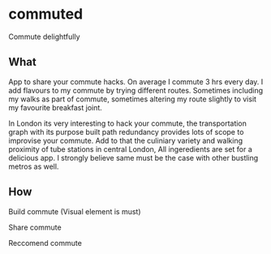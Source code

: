 commuted
========

Commute delightfully

What
---

App to share your commute hacks. On average I commute 3 hrs every day. I add flavours to my commute by trying different routes. Sometimes including my walks as part of commute, sometimes altering my route slightly to visit my favourite breakfast joint. 

In London its very interesting to hack your commute, the transportation graph with its purpose built path redundancy provides lots of scope to improvise your commute. Add to that the culiniary variety and walking proximity of tube stations in central London, All ingeredients are set for a delicious app.
I strongly believe same must be the case with other bustling metros as well.

How
---
Build commute (Visual element is must)

Share commute

Reccomend commute
